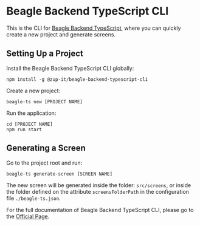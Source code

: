 # Beagle Backend TypeScript CLI
This is the CLI for [Beagle Backend TypeScript](https://github.com/ZupIT/beagle-backend-ts), where you can quickly create a new project and generate screens.

## Setting Up a Project
Install the Beagle Backend TypeScript CLI globally:
```
npm install -g @zup-it/beagle-backend-typescript-cli
```

Create a new project:
```
beagle-ts new [PROJECT NAME]
```

Run the application:
```
cd [PROJECT NAME]
npm run start
```

## Generating a Screen
Go to the project root and run:
```
beagle-ts generate-screen [SCREEN NAME]
```

The new screen will be generated inside the folder: `src/screens`, or inside the folder defined on the attribute `screensFolderPath` in the configuration file `./beagle-ts.json`.

For the full documentation of Beagle Backend TypeScript CLI, please go to the [Official Page](https://github.com/ZupIT/beagle-backend-ts/wiki/CLI).
